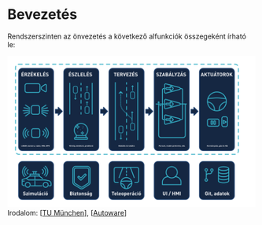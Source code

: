 # Bevezetés

Rendszerszinten az önvezetés a következő alfunkciók összegeként írható le: 

[![](../_images/overview01.svg)](https://raw.githubusercontent.com/sze-info/arj/main/docs/_images/overview02.svg)
Irodalom: [[TU München](https://github.com/TUMFTM/Lecture_ADSE)], [[Autoware](https://github.com/autowarefoundation/autoware)]



